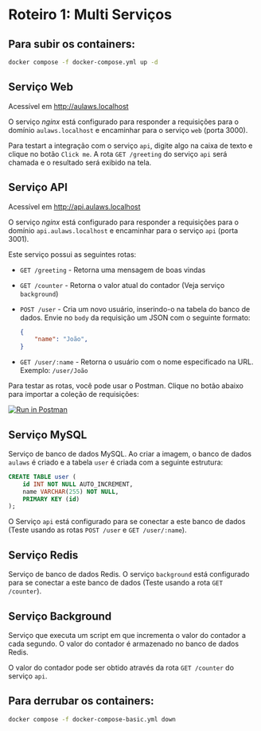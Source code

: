 # Roteiro 1: Multi Serviços

## Para subir os containers:

```bash
docker compose -f docker-compose.yml up -d

```

## Serviço Web

Acessível em http://aulaws.localhost

O serviço *nginx* está configurado para responder a requisições para o domínio `aulaws.localhost` e encaminhar para o serviço `web` (porta 3000).

Para testart a integração com o serviço `api`, digite algo na caixa de texto e clique no botão `Click me`. A rota `GET /greeting` do serviço `api` será chamada e o resultado será exibido na tela.

## Serviço API

Acessível em http://api.aulaws.localhost

O serviço *nginx* está configurado para responder a requisições para o domínio `api.aulaws.localhost` e encaminhar para o serviço `api` (porta 3001).

Este serviço possui as seguintes rotas:

- `GET /greeting` - Retorna uma mensagem de boas vindas
- `GET /counter` - Retorna o valor atual do contador (Veja serviço `background`)
- `POST /user` - Cria um novo usuário, inserindo-o na tabela do banco de dados. Envie no `body` da requisição um JSON com o seguinte formato:
    
    ```json
    {
        "name": "João",
    }
    ```
- `GET /user/:name` - Retorna o usuário com o nome especificado na URL. Exemplo: `/user/João`

Para testar as rotas, você pode usar o Postman. Clique no botão abaixo para importar a coleção de requisições:

[![Run in Postman](https://run.pstmn.io/button.svg)](https://app.getpostman.com/run-collection/24915096-83ba0881-9d92-489a-bafe-0e9c5f5b5e27?action=collection%2Ffork&collection-url=entityId%3D24915096-83ba0881-9d92-489a-bafe-0e9c5f5b5e27%26entityType%3Dcollection%26workspaceId%3Dd4280696-5762-4d7a-920c-92c23c69e4bc)

## Serviço MySQL

Serviço de banco de dados MySQL. Ao criar a imagem, o banco de dados `aulaws` é criado e a tabela `user` é criada com a seguinte estrutura:

```sql
CREATE TABLE user (
    id INT NOT NULL AUTO_INCREMENT,
    name VARCHAR(255) NOT NULL,
    PRIMARY KEY (id)
);
```

O Serviço `api` está configurado para se conectar a este banco de dados (Teste usando as rotas `POST /user` e `GET /user/:name`).

## Serviço Redis

Serviço de banco de dados Redis. O serviço `background` está configurado para se conectar a este banco de dados (Teste usando a rota `GET /counter`).

## Serviço Background

Serviço que executa um script em que incrementa o valor do contador a cada segundo. O valor do contador é armazenado no banco de dados Redis.

O valor do contador pode ser obtido através da rota `GET /counter` do serviço `api`.

## Para derrubar os containers:

```bash
docker compose -f docker-compose-basic.yml down
```
